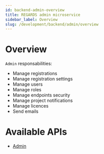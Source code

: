 ```yaml
---
id: backend-admin-overview
title: REGARDS admin microservice 
sidebar_label: Overview
slug: /development/backend/admin/overview
---
```



# Overview

`Admin` responsabilities:
 - Manage registrations
 - Manage registration settings
 - Manage users
 - Manage roles
 - Manage endpoints security
 - Manage project notifications
 - Manage licences
 - Send emails

# Available APIs

* [Admin](api)